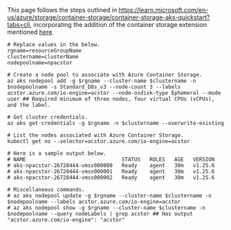 This page follows the steps outlined in https://learn.microsoft.com/en-us/azure/storage/container-storage/container-storage-aks-quickstart?tabs=cli, incorporating the addition of the container storage extension mentioned [here](storagepool-containerstorage_extension-create.md).

```
# Replace values in the below.
rgname=resourceGroupName
clustername=clusterName
nodepoolname=npacstor
```

```
# Create a node pool to associate with Azure Container Storage.
az aks nodepool add -g $rgname --cluster-name $clustername -n $nodepoolname -s Standard_D8s_v3 --node-count 3 --labels acstor.azure.com/io-engine=acstor --node-osdisk-type Ephemeral --mode user ## Required minimum of three nodes, four virtual CPUs (vCPUs), and the label.

# Get cluster credentials.
az aks get-credentials -g $rgname -n $clustername --overwrite-existing

# List the nodes associated with Azure Container Storage.
kubectl get no --selector=acstor.azure.com/io-engine=acstor

# Here is a sample output below.
# NAME                               STATUS   ROLES   AGE   VERSION
# aks-npacstor-26728444-vmss000000   Ready    agent   30m   v1.25.6
# aks-npacstor-26728444-vmss000001   Ready    agent   30m   v1.25.6
# aks-npacstor-26728444-vmss000002   Ready    agent   30m   v1.25.6

# Miscellaneous commands.
# az aks nodepool update -g $rgname --cluster-name $clustername -n $nodepoolname --labels acstor.azure.com/io-engine=acstor
# az aks nodepool show -g $rgname --cluster-name $clustername -n $nodepoolname --query nodeLabels | grep acstor ## Has output "acstor.azure.com/io-engine": "acstor"
```
